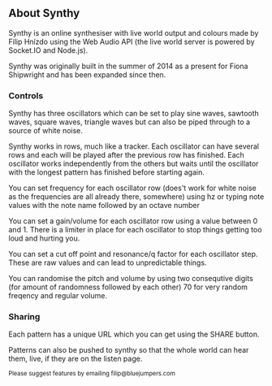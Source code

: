 <h2>About Synthy</h2>   
<p>Synthy is an online synthesiser with live world output and colours made by Filip Hnízdo using the Web Audio API (the live world server is powered by Socket.IO and Node.js).</p>
<p>Synthy was originally built in the summer of 2014 as a present for Fiona Shipwright and has been expanded since then.</p>
<h3>Controls</h3>
<p>Synthy has three oscillators which can be set to play sine waves, sawtooth waves, square waves, triangle waves but can also be piped through to a source of white noise.</p>
<p>Synthy works in rows, much like a tracker. Each oscillator can have several rows and each will be played after the previous row has finished. Each oscillator works independently from the others but waits until the oscillator with the longest pattern has finished before starting again.</p>
<p>You can set frequency for each oscillator row (does't work for white noise as the frequencies are all already there, somewhere) using hz or typing note values with the note name followed by an octave number</p>
<p>You can set a gain/volume for each oscillator row using a value between 0 and 1.  There is a limiter in place for each oscillator to stop things getting too loud and hurting you.</p>
<p>You can set a cut off point and resonance/q factor for each oscillator step. These are raw values and can lead to unpredictable things.</p>
<p>You can randomise the pitch and volume by using two consequtive digits (for amount of randomness followed by each other) 70 for very random freqency and regular volume.</p>
<h3>Sharing</h3>
<p>Each pattern has a unique URL which you can get using the SHARE button.</p>
<p>Patterns can also be pushed to synthy so that the whole world can hear them, live, if they are on the listen page.</p>
<small>Please suggest features by emailing filip@bluejumpers.com</small> 
</div>
